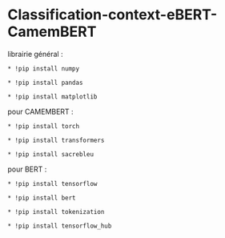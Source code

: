 # Classification-context-eBERT-CamemBERT


librairie général : 

`* !pip install numpy`  

`* !pip install pandas`  

`* !pip install matplotlib`


pour CAMEMBERT : 


`* !pip install torch`  

`* !pip install transformers`  

`* !pip install sacrebleu`


pour BERT : 

`* !pip install tensorflow`  

`* !pip install bert`  

`* !pip install tokenization`  

`* !pip install tensorflow_hub`  



